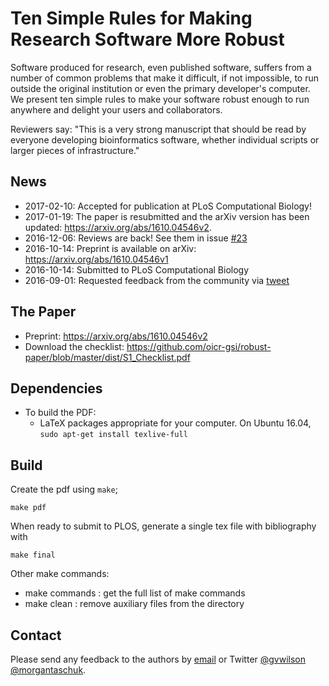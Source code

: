 # Ten Simple Rules for Making Research Software More Robust

Software produced for research, even published software, suffers from a number of common problems that make it difficult, if not impossible, to run outside the original institution or even the primary developer's computer. We present ten simple rules to make your software robust enough to run anywhere and delight your users and collaborators.

Reviewers say: "This is a very strong manuscript that should be read by everyone developing bioinformatics software, whether individual scripts or larger pieces of infrastructure."

## News

* 2017-02-10: Accepted for publication at PLoS Computational Biology!
* 2017-01-19: The paper is resubmitted and the arXiv version has been updated: https://arxiv.org/abs/1610.04546v2. 
* 2016-12-06: Reviews are back! See them in issue [#23](https://github.com/oicr-gsi/robust-paper/issues/23)
* 2016-10-14: Preprint is available on arXiv: https://arxiv.org/abs/1610.04546v1
* 2016-10-14: Submitted to PLoS Computational Biology
* 2016-09-01: Requested feedback from the community via [tweet](https://twitter.com/morgantaschuk/status/771325372566732800)

## The Paper

* Preprint: https://arxiv.org/abs/1610.04546v2
* Download the checklist: https://github.com/oicr-gsi/robust-paper/blob/master/dist/S1_Checklist.pdf

## Dependencies

* To build the PDF:
  * LaTeX packages appropriate for your computer. On Ubuntu 16.04, `sudo apt-get install texlive-full`

## Build

Create the pdf using `make`;

    make pdf

When ready to submit to PLOS, generate a single tex file with bibliography with 

    make final

Other make commands:
* make commands : get the full list of make commands
* make clean    : remove auxiliary files from the directory

 
## Contact
 
Please send any feedback to the authors by <a href="gvwilson@third-bit.com;morgan.taschuk@oicr.on.ca">email</a> or Twitter [@gvwilson](https://twitter.com/gvwilson) [@morgantaschuk](https://twitter.com/morgantaschuk). 

